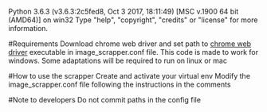 Python 3.6.3 (v3.6.3:2c5fed8, Oct  3 2017, 18:11:49) [MSC v.1900 64 bit (AMD64)] on win32
Type "help", "copyright", "credits" or "license" for more information.


#Requirements
Download chrome web driver and set path to [chrome web driver](http://chromedriver.chromium.org/downloads) executable in image_scrapper.conf file.
This code is made to work for windows. Some adaptations will be required to run on linux or mac

#How to use the scrapper
Create and activate your virtual env
Modify the image_scrapper.conf file following the instructions in the comments

#Note to developers
Do not commit paths in the config file